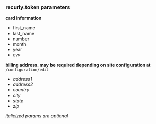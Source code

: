 ### recurly.token parameters

**card information**

- first_name
- last_name
- number
- month
- year
- *cvv*

**billing address. may be required depending on site configuration at** `/configuration/edit`

- *address1*
- *address2*
- *country*
- *city*
- *state*
- *zip*

*italicized params are optional*